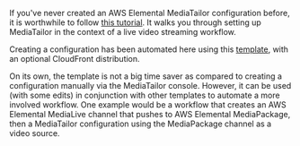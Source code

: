 If you've never created an AWS Elemental MediaTailor configuration before, it is worthwhile to follow [this tutorial](https://github.com/aws-samples/aws-media-services-simple-live-workflow/tree/master/5-MediaTailor). It walks you through setting up MediaTailor in the context of a live video streaming workflow.

Creating a configuration has been automated here using this [template](../CloudFormation/BasicConfiguration), with an optional CloudFront distribution.

On its own, the template is not a big time saver as compared to creating a configuration manually via the MediaTailor console. However, it can be used (with some edits) in conjunction with other templates to automate a more involved workflow. One example would be a workflow that creates an AWS Elemental MediaLive channel that pushes to AWS Elemental MediaPackage, then a MediaTailor configuration using the MediaPackage channel as a video source.